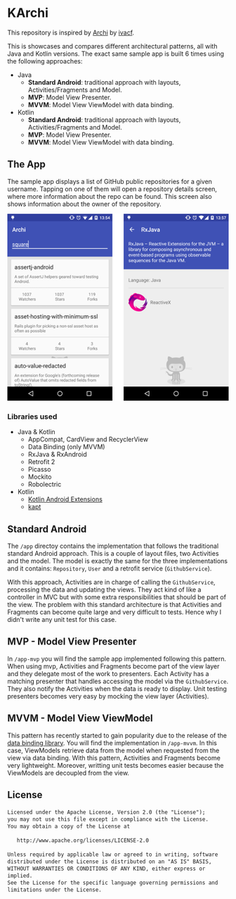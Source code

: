 # KArchi
This repository is inspired by [Archi](https://github.com/ivacf/archi) by [ivacf](https://github.com/ivacf).

This is showcases and compares different architectural patterns, all with Java and Kotlin versions. The exact same sample app is built 6 times using the following approaches:
* Java
  * __Standard Android__: traditional approach with layouts, Activities/Fragments and Model.
  * __MVP__: Model View Presenter.
  * __MVVM__: Model View ViewModel with data binding.
* Kotlin
  * __Standard Android__: traditional approach with layouts, Activities/Fragments and Model.
  * __MVP__: Model View Presenter.
  * __MVVM__: Model View ViewModel with data binding.

## The App

The sample app displays a list of GitHub public repositories for a given username. Tapping on one of them will open a repository details screen, where more information about the repo can be found. This screen also shows information about the owner of the repository.

![Screenshots](images/archi-screenshots.png)

### Libraries used
* Java & Kotlin
  * AppCompat, CardView and RecyclerView
  * Data Binding (only MVVM)
  * RxJava & RxAndroid
  * Retrofit 2
  * Picasso
  * Mockito
  * Robolectric
* Kotlin
  * [Kotlin Android Extensions](https://kotlinlang.org/docs/tutorials/android-plugin.html)
  * [kapt](https://kotlinlang.org/docs/reference/kapt.html)


## Standard Android
The `/app` directoy contains the implementation that follows the traditional standard Android approach. This is a couple of layout files, two Activities and the model. The model is exactly the same for the three implementations and it contains: `Repository`, `User` and a retrofit service (`GithubService`).

With this approach, Activities are in charge of calling the `GithubService`, processing the data and updating the views. They act kind of like a controller in MVC but with some extra responsibilities that should be part of the view. The problem with this standard architecture is that Activities and Fragments can become quite large and very difficult to tests. Hence why I didn't write any unit test for this case.

## MVP - Model View Presenter
In `/app-mvp` you will find the sample app implemented following this pattern. When using mvp, Activities and Fragments become part of the view layer and they delegate most of the work to presenters. Each Activity has a matching presenter that handles accessing the model via the `GithubService`. They also notify the Activities when the data is ready to display. Unit testing presenters becomes very easy by mocking the view layer (Activities).

## MVVM - Model View ViewModel
This pattern has recently started to gain popularity due to the release of the [data binding library](https://developer.android.com/tools/data-binding/guide.html). You will find the implementation in `/app-mvvm`. In this case, ViewModels retrieve data from the model when requested from the view via data binding. With this pattern, Activities and Fragments become very lightweight. Moreover, writting unit tests becomes easier because the ViewModels are decoupled from the view.

## License

```
Licensed under the Apache License, Version 2.0 (the "License");
you may not use this file except in compliance with the License.
You may obtain a copy of the License at

   http://www.apache.org/licenses/LICENSE-2.0

Unless required by applicable law or agreed to in writing, software
distributed under the License is distributed on an "AS IS" BASIS,
WITHOUT WARRANTIES OR CONDITIONS OF ANY KIND, either express or implied.
See the License for the specific language governing permissions and
limitations under the License.
```
